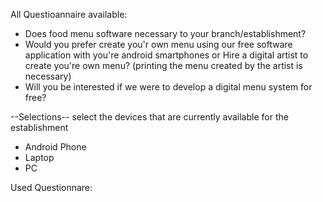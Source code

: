 All Questioannaire available:

* Does food menu software necessary to your branch/establishment?
* Would you prefer create you'r own menu using our free software application with you're android smartphones or Hire a digital artist to create you're
  own menu? (printing the menu created by the artist is necessary)
* Will you be interested if we were to develop a digital menu system for free?

--Selections--
select the devices that are currently available for the establishment
* Android Phone
* Laptop
* PC


Used Questionnare:
